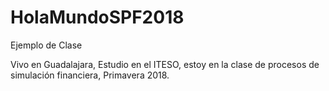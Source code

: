 # HolaMundoSPF2018
Ejemplo de Clase

Vivo en Guadalajara, Estudio en el ITESO, estoy en la clase de procesos de simulación financiera, Primavera 2018.
